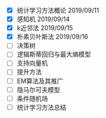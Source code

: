 - [x] 统计学习方法概论 2019/09/11
- [x] 感知机 2019/09/14
- [x] k近邻法  2019/09/15
- [x] 朴素贝叶斯法 2019/09/16
- [ ] 决策树
- [ ] 逻辑斯蒂回归与最大熵模型
- [ ] 支持向量机
- [ ] 提升方法
- [ ] EM算法及其推广
- [ ] 隐马尔可夫模型
- [ ] 条件随机场
- [ ] 统计学习方法总结
